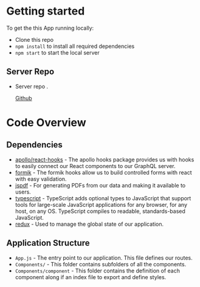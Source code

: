 # Getting started

To get the this App running locally:

- Clone this repo
- `npm install` to install all required dependencies
- `npm start` to start the local server

## Server Repo

- Server repo .

  [Github](https://github.com/asantoss/client-manager)

# Code Overview

## Dependencies

- [apollo/react-hooks](https://github.com/apollographql/react-apollo/tree/master/packages/hooks) - The apollo hooks package provides us with hooks to easily connect our React components to our GraphQL server.
- [formik](https://github.com/jaredpalmer/formik) - The formik hooks allow us to build controlled forms with react with easy validation.
- [jspdf](https://github.com/MrRio/jsPDF) - For generating PDFs from our data and making it available to users.
- [typescript](https://github.com/microsoft/TypeScript) - TypeScript adds optional types to JavaScript that support tools for large-scale JavaScript applications for any browser, for any host, on any OS. TypeScript compiles to readable, standards-based JavaScript.
- [redux](https://github.com/reduxjs/redux) - Used to manage the global state of our application.

## Application Structure

- `App.js` - The entry point to our application. This file defines our routes.
- `Components/` - This folder contains subfolders of all the components.
- `Components/component` - This folder contains the definition of each component along if an index file to export and define styles.
